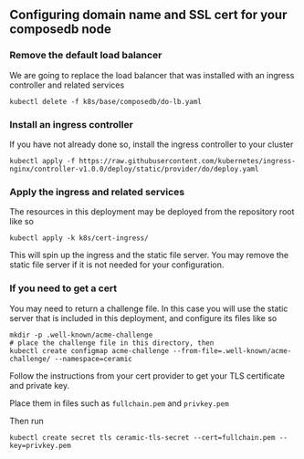 ## Configuring domain name and SSL cert for your composedb node

### Remove the default load balancer

We are going to replace the load balancer that was installed with an ingress controller and related services

`kubectl delete -f k8s/base/composedb/do-lb.yaml`

### Install an ingress controller

If you have not already done so, install the ingress controller to your cluster

`kubectl apply -f https://raw.githubusercontent.com/kubernetes/ingress-nginx/controller-v1.0.0/deploy/static/provider/do/deploy.yaml`

### Apply the ingress and related services

The resources in this deployment may be deployed from the repository root like so

```
kubectl apply -k k8s/cert-ingress/
```

This will spin up the ingress and the static file server.  You may remove the static file server if it is not needed for your configuration.

### If you need to get a cert

You may need to return a challenge file.  In this case you will use the static server
that is included in this deployment, and configure its files like so

```
mkdir -p .well-known/acme-challenge
# place the challenge file in this directory, then
kubectl create configmap acme-challenge --from-file=.well-known/acme-challenge/ --namespace=ceramic
```
Follow the instructions from your cert provider to get your TLS certificate and private key.

Place them in files such as `fullchain.pem` and `privkey.pem`

Then run

```
kubectl create secret tls ceramic-tls-secret --cert=fullchain.pem --key=privkey.pem
```
